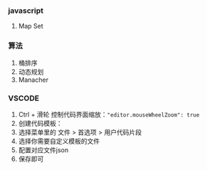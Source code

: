 ### javascript
1. Map Set

### 算法
1. 桶排序
2. 动态规划
3. Manacher

### VSCODE
1. Ctrl + 滑轮 控制代码界面缩放：`"editor.mouseWheelZoom": true`
2. 创建代码模板：
  1. 选择菜单里的 文件 > 首选项 > 用户代码片段
  2. 选择你需要自定义模板的文件
  3. 配置对应文件json
  4. 保存即可